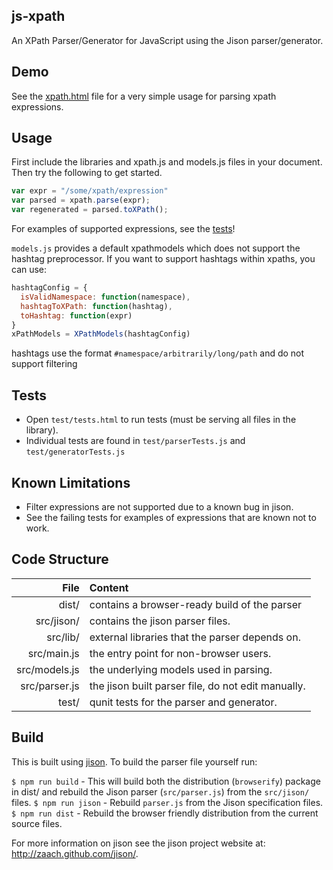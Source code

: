 js-xpath
--------
An XPath Parser/Generator for JavaScript using the Jison parser/generator.

Demo
----

See the [xpath.html](xpath.html) file for a very simple usage for parsing xpath expressions.

Usage
-----

First include the libraries and xpath.js and models.js files in your document. Then try the following to get started.

```js
var expr = "/some/xpath/expression"
var parsed = xpath.parse(expr);
var regenerated = parsed.toXPath();
```

For examples of supported expressions, see the [tests](test)!

`models.js` provides a default xpathmodels which does not support the hashtag preprocessor. If you want to support hashtags within xpaths, you can use:
```js
hashtagConfig = {
  isValidNamespace: function(namespace),
  hashtagToXPath: function(hashtag),
  toHashtag: function(expr)
}
xPathModels = XPathModels(hashtagConfig)
```

hashtags use the format `#namespace/arbitrarily/long/path` and do not support filtering

Tests
-----
- Open `test/tests.html` to run tests (must be serving all files in the library).
- Individual tests are found in `test/parserTests.js` and `test/generatorTests.js`


Known Limitations
-----------------
- Filter expressions are not supported due to a known bug in jison.
- See the failing tests for examples of expressions that are known not to work.

  
Code Structure
--------------

| File           | Content                                            |
| --------------:|:---------------------------------------------------|
| dist/          | contains a browser-ready build of the parser       |
| src/jison/     | contains the jison parser files.                   |
| src/lib/       | external libraries that the parser depends on.     |
| src/main.js    | the entry point for non-browser users.             |
| src/models.js  | the underlying models used in parsing.             |
| src/parser.js  | the jison built parser file, do not edit manually. |
| test/          | qunit tests for the parser and generator.          |
 
Build
------
This is built using [jison](http://zaach.github.com/jison/). To build the parser file yourself run:

`$ npm run build` - This will build both the distribution (`browserify`) package in dist/ and rebuild the Jison parser (`src/parser.js`) from the `src/jison/` files. 
`$ npm run jison` - Rebuild `parser.js` from the Jison specification files.
`$ npm run dist` - Rebuild the browser friendly distribution from the current source files.

For more information on jison see the jison project website at: http://zaach.github.com/jison/.
